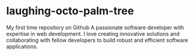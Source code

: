 # laughing-octo-palm-tree
My first time repository on Github
A passionate software developer with expertise in web development. I love creating innovative solutions and collaborating with fellow developers to build robust and efficient software applications.
